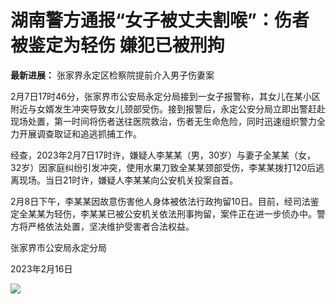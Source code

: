 # 湖南警方通报“女子被丈夫割喉”：伤者被鉴定为轻伤 嫌犯已被刑拘

**最新进展：** 张家界永定区检察院提前介入男子伤妻案

2月7日17时46分，张家界市公安局永定分局接到一女子报警称，其女儿在某小区附近与女婿发生冲突导致女儿颈部受伤。接到报警后，永定公安分局立即出警赶赴现场处置，第一时间将伤者送往医院救治，伤者无生命危险，同时迅速组织警力全力开展调查取证和追逃抓捕工作。

经查，2023年2月7日17时许，嫌疑人李某某（男，30岁）与妻子全某某（女，32岁）因家庭纠纷引发冲突，使用水果刀致全某某颈部受伤，李某某拨打120后逃离现场。当日21时许，嫌疑人李某某向公安机关投案自首。

2月8日下午，李某某因故意伤害他人身体被依法行政拘留10日。目前，经司法鉴定全某某为轻伤，李某某已被公安机关依法刑事拘留，案件正在进一步侦办中。警方将严格依法处置，坚决维护受害者合法权益。

张家界市公安局永定分局

2023年2月16日

![](https://inews.gtimg.com/news_bt/ODfmcGSno9drXIcvtlMI3sHsWy3Jer9pv39HL10hkG9VAAA/1000)

